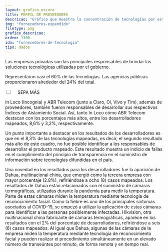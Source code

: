 ```yaml
---
layout: grafico_escuro
title: PERFIL DE PROVEEDORES
descricao: "Gráfico que muestra la concentración de tecnologías por estado, país y perfil de proveedor."
img: "fornecedores-expandido"
filetype: png
grafico_descricao:
ordem: 1300
idn: "fornecedores-de-tecnologia"
tipo: dados
---
```


Las empresas privadas son las principales responsables de brindar las soluciones tecnológicas utilizadas por el gobierno.

Representaron casi el 60% de las tecnologías. Las agencias públicas proporcionaron alrededor del 24% del total.

<div class="accordion">
    <div class="option">
      <input type="checkbox" id="toggle{{page.ordem}}" class="toggle" />
      <label class="titleaco" for="toggle{{page.ordem}}">SEPA MÁS&nbsp;
      </label>
      <div class="contentaco">
        <p>In Loco (Incognia) y ABR Telecom (junto a Claro, Oi, Vivo y Tim), además de proveedores, también fueron responsables de desarrollar sus respectivos Índices de Aislamiento Social. Así, tanto In Loco cómo ABR Telecom destacan con los porcentajes más altos, entre los desarrolladores mapeados, 8,6% y 3,2%, respectivamente.</p>
        <p>Un punto importante a destacar en los resultados de los desarrolladores es que en el 8,3% de las tecnologías mapeadas, es decir, el segundo resultado más alto de este cuadro, no fue posible identificar a los responsables de desarrollar el producto mapeado. Este resultado muestra un indicio de fallas en el cumplimiento del principio de transparencia en el suministro de información sobre tecnologías difundidas en el país.</p>
        <p>Una novedad en los resultados para los desarrolladores fue la aparición de Dahua, multinacional china, que emergió como la tercera empresa con mayor porcentaje (2.8%), refiriéndose a ocho (8) casos mapeados. Los resultados de Dahua están relacionados con el suministro de cámaras
termográficas, utilizadas durante la pandemia para medir la temperatura. Parte de estas cámaras miden la temperatura mediante tecnología de reconocimiento facial. Como la fiebre es uno de los principales síntomas asociados al COVID-19, se empezó a utilizar la aplicación de estas cámaras para identificar a las personas posiblemente infectadas. Hikvision, otra multinacional china fabricante de cámaras termográficas, aparece en los resultados con el 2% del porcentaje de desarrolladores, refiriéndose a seis (6) casos mapeados. Al igual que Dahua, algunas de las cámaras de la empresa miden la temperatura mediante tecnología de reconocimiento facial y pueden realizar el procedimiento simultáneamente en un elevado número de transeúntes por minuto, de forma remota y en tiempo real.</p>
      </div>
    </div>
  </div>
